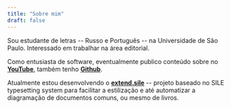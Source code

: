 ```yaml
---
title: "Sobre mim"
draft: false
---
```


Sou estudante de letras -- Russo e Português -- na Universidade de São Paulo. Interessado em trabalhar na área editorial.

Como entusiasta de software, eventualmente publico conteúdo sobre no **[YouTube](https://www.youtube.com/@jodros-xyz>)**, também tenho **[Github](https://github.com/jodros/)**.

Atualmente estou desenvolvendo o **[extend.sile](https://github.com/jodros/extend.sile)** -- projeto baseado no SILE typesetting system para facilitar a estilização e até automatizar a diagramação de documentos comuns, ou mesmo de livros.

